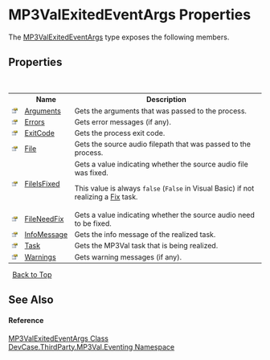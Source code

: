 # MP3ValExitedEventArgs Properties
 

The <a href="T_DevCase_ThirdParty_MP3Val_Eventing_MP3ValExitedEventArgs">MP3ValExitedEventArgs</a> type exposes the following members.


## Properties
&nbsp;<table><tr><th></th><th>Name</th><th>Description</th></tr><tr><td>![Public property](media/pubproperty.gif "Public property")</td><td><a href="P_DevCase_ThirdParty_MP3Val_Eventing_MP3ValExitedEventArgs_Arguments">Arguments</a></td><td>
Gets the arguments that was passed to the process.</td></tr><tr><td>![Public property](media/pubproperty.gif "Public property")</td><td><a href="P_DevCase_ThirdParty_MP3Val_Eventing_MP3ValExitedEventArgs_Errors">Errors</a></td><td>
Gets error messages (if any).</td></tr><tr><td>![Public property](media/pubproperty.gif "Public property")</td><td><a href="P_DevCase_ThirdParty_MP3Val_Eventing_MP3ValExitedEventArgs_ExitCode">ExitCode</a></td><td>
Gets the process exit code.</td></tr><tr><td>![Public property](media/pubproperty.gif "Public property")</td><td><a href="P_DevCase_ThirdParty_MP3Val_Eventing_MP3ValExitedEventArgs_File">File</a></td><td>
Gets the source audio filepath that was passed to the process.</td></tr><tr><td>![Public property](media/pubproperty.gif "Public property")</td><td><a href="P_DevCase_ThirdParty_MP3Val_Eventing_MP3ValExitedEventArgs_FileIsFixed">FileIsFixed</a></td><td>
Gets a value indicating whether the source audio file was fixed. 

 This value is always `false` (`False` in Visual Basic) if not realizing a <a href="T_DevCase_ThirdParty_MP3Val_MP3ValTask">Fix</a> task.</td></tr><tr><td>![Public property](media/pubproperty.gif "Public property")</td><td><a href="P_DevCase_ThirdParty_MP3Val_Eventing_MP3ValExitedEventArgs_FileNeedFix">FileNeedFix</a></td><td>
Gets a value indicating whether the source audio need to be fixed.</td></tr><tr><td>![Public property](media/pubproperty.gif "Public property")</td><td><a href="P_DevCase_ThirdParty_MP3Val_Eventing_MP3ValExitedEventArgs_InfoMessage">InfoMessage</a></td><td>
Gets the info message of the realized task.</td></tr><tr><td>![Public property](media/pubproperty.gif "Public property")</td><td><a href="P_DevCase_ThirdParty_MP3Val_Eventing_MP3ValExitedEventArgs_Task">Task</a></td><td>
Gets the MP3Val task that is being realized.</td></tr><tr><td>![Public property](media/pubproperty.gif "Public property")</td><td><a href="P_DevCase_ThirdParty_MP3Val_Eventing_MP3ValExitedEventArgs_Warnings">Warnings</a></td><td>
Gets warning messages (if any).</td></tr></table>&nbsp;
<a href="#mp3valexitedeventargs-properties">Back to Top</a>

## See Also


#### Reference
<a href="T_DevCase_ThirdParty_MP3Val_Eventing_MP3ValExitedEventArgs">MP3ValExitedEventArgs Class</a><br /><a href="N_DevCase_ThirdParty_MP3Val_Eventing">DevCase.ThirdParty.MP3Val.Eventing Namespace</a><br />
